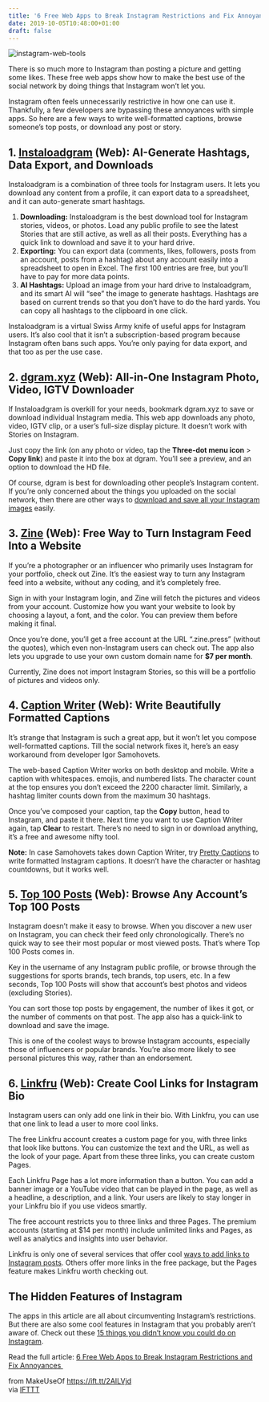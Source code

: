```yaml
---
title: '6 Free Web Apps to Break Instagram Restrictions and Fix Annoyances '
date: 2019-10-05T10:48:00+01:00
draft: false
---
```


![instagram-web-tools](https://static.makeuseof.com/wp-content/uploads/2019/10/instagram-web-tools.jpg)

There is so much more to Instagram than posting a picture and getting some likes. These free web apps show how to make the best use of the social network by doing things that Instagram won’t let you.

Instagram often feels unnecessarily restrictive in how one can use it. Thankfully, a few developers are bypassing these annoyances with simple apps. So here are a few ways to write well-formatted captions, browse someone’s top posts, or download any post or story.

1\. [Instaloadgram](https://www.instaloadgram.com) (Web): AI-Generate Hashtags, Data Export, and Downloads
----------------------------------------------------------------------------------------------------------

Instaloadgram is a combination of three tools for Instagram users. It lets you download any content from a profile, it can export data to a spreadsheet, and it can auto-generate smart hashtags.

1.  **Downloading:** Instaloadgram is the best download tool for Instagram stories, videos, or photos. Load any public profile to see the latest Stories that are still active, as well as all their posts. Everything has a quick link to download and save it to your hard drive.
2.  **Exporting:** You can export data (comments, likes, followers, posts from an account, posts from a hashtag) about any account easily into a spreadsheet to open in Excel. The first 100 entries are free, but you’ll have to pay for more data points.
3.  **AI Hashtags:** Upload an image from your hard drive to Instaloadgram, and its smart AI will “see” the image to generate hashtags. Hashtags are based on current trends so that you don’t have to do the hard yards. You can copy all hashtags to the clipboard in one click.

Instaloadgram is a virtual Swiss Army knife of useful apps for Instagram users. It’s also cool that it isn’t a subscription-based program because Instagram often bans such apps. You’re only paying for data export, and that too as per the use case.

2\. [dgram.xyz](https://dgram.xyz/) (Web): All-in-One Instagram Photo, Video, IGTV Downloader
---------------------------------------------------------------------------------------------

If Instaloadgram is overkill for your needs, bookmark dgram.xyz to save or download individual Instagram media. This web app downloads any photo, video, IGTV clip, or a user’s full-size display picture. It doesn’t work with Stories on Instagram.

Just copy the link (on any photo or video, tap the **Three-dot menu icon** > **Copy link**) and paste it into the box at dgram. You’ll see a preview, and an option to download the HD file.

Of course, dgram is best for downloading other people’s Instagram content. If you’re only concerned about the things you uploaded on the social network, then there are other ways to [download and save all your Instagram images](//www.makeuseof.com/tag/download-save-instagram-photos/) easily.

3\. [Zine](http://www.zine.press) (Web): Free Way to Turn Instagram Feed Into a Website
---------------------------------------------------------------------------------------

If you’re a photographer or an influencer who primarily uses Instagram for your portfolio, check out Zine. It’s the easiest way to turn any Instagram feed into a website, without any coding, and it’s completely free.

Sign in with your Instagram login, and Zine will fetch the pictures and videos from your account. Customize how you want your website to look by choosing a layout, a font, and the color. You can preview them before making it final.

Once you’re done, you’ll get a free account at the URL “.zine.press” (without the quotes), which even non-Instagram users can check out. The app also lets you upgrade to use your own custom domain name for **$7 per month**.

Currently, Zine does not import Instagram Stories, so this will be a portfolio of pictures and videos only.

4\. [Caption Writer](https://caption.samohovets.ru/) (Web): Write Beautifully Formatted Captions
------------------------------------------------------------------------------------------------

It’s strange that Instagram is such a great app, but it won’t let you compose well-formatted captions. Till the social network fixes it, here’s an easy workaround from developer Igor Samohovets.

The web-based Caption Writer works on both desktop and mobile. Write a caption with whitespaces. emojis, and numbered lists. The character count at the top ensures you don’t exceed the 2200 character limit. Similarly, a hashtag limiter counts down from the maximum 30 hashtags.

Once you’ve composed your caption, tap the **Copy** button, head to Instagram, and paste it there. Next time you want to use Caption Writer again, tap **Clear** to restart. There’s no need to sign in or download anything, it’s a free and awesome nifty tool.

**Note:** In case Samohovets takes down Caption Writer, try [Pretty Captions](https://pretty-caption.com) to write formatted Instagram captions. It doesn’t have the character or hashtag countdowns, but it works well.

5\. [Top 100 Posts](https://top100posts.co) (Web): Browse Any Account’s Top 100 Posts
-------------------------------------------------------------------------------------

Instagram doesn’t make it easy to browse. When you discover a new user on Instagram, you can check their feed only chronologically. There’s no quick way to see their most popular or most viewed posts. That’s where Top 100 Posts comes in.

Key in the username of any Instagram public profile, or browse through the suggestions for sports brands, tech brands, top users, etc. In a few seconds, Top 100 Posts will show that account’s best photos and videos (excluding Stories).

You can sort those top posts by engagement, the number of likes it got, or the number of comments on that post. The app also has a quick-link to download and save the image.

This is one of the coolest ways to browse Instagram accounts, especially those of influencers or popular brands. You’re also more likely to see personal pictures this way, rather than an endorsement.

6\. [Linkfru](https://linkfru.com/) (Web): Create Cool Links for Instagram Bio
------------------------------------------------------------------------------

Instagram users can only add one link in their bio. With Linkfru, you can use that one link to lead a user to more cool links.

The free Linkfru account creates a custom page for you, with three links that look like buttons. You can customize the text and the URL, as well as the look of your page. Apart from these three links, you can create custom Pages.

Each Linkfru Page has a lot more information than a button. You can add a banner image or a YouTube video that can be played in the page, as well as a headline, a description, and a link. Your users are likely to stay longer in your Linkfru bio if you use videos smartly.

The free account restricts you to three links and three Pages. The premium accounts (starting at $14 per month) include unlimited links and Pages, as well as analytics and insights into user behavior.

Linkfru is only one of several services that offer cool [ways to add links to Instagram posts](//www.makeuseof.com/tag/ways-add-links-instagram-posts/). Others offer more links in the free package, but the Pages feature makes Linkfru worth checking out.

The Hidden Features of Instagram
--------------------------------

The apps in this article are all about circumventing Instagram’s restrictions. But there are also some cool features in Instagram that you probably aren’t aware of. Check out these [15 things you didn’t know you could do on Instagram](//www.makeuseof.com/tag/10-things-didnt-know-instagram/).

Read the full article: [6 Free Web Apps to Break Instagram Restrictions and Fix Annoyances ](https://www.makeuseof.com/tag/break-instagram-restrictions-fix-annoyances/)

  
  
from MakeUseOf https://ift.tt/2AILVjd  
via [IFTTT](https://ifttt.com/?ref=da&site=blogger)